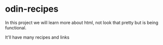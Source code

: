 # odin-recipes
In this project we will learn more about html, not look that pretty but is being functional. 

It'll have many recipes and links